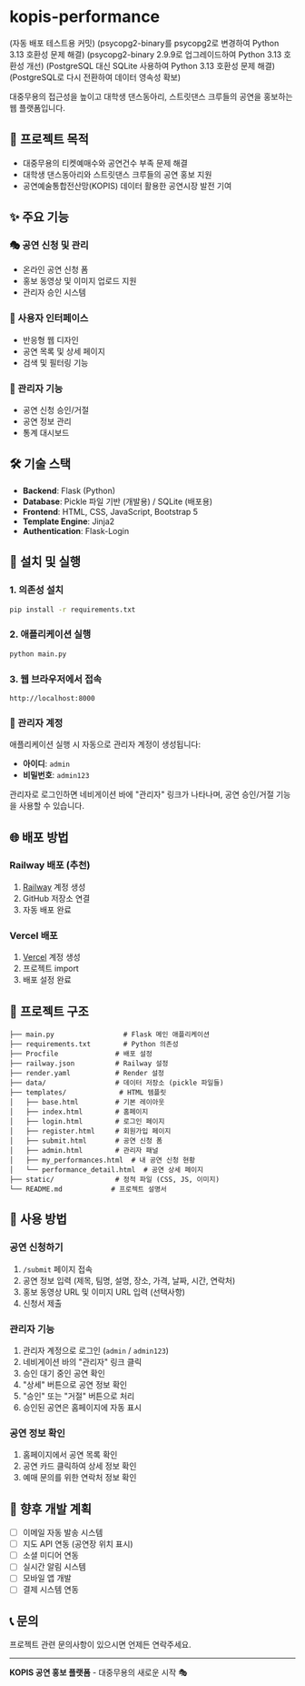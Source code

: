 # kopis-performance

(자동 배포 테스트용 커밋)
(psycopg2-binary를 psycopg2로 변경하여 Python 3.13 호환성 문제 해결)
(psycopg2-binary 2.9.9로 업그레이드하여 Python 3.13 호환성 개선)
(PostgreSQL 대신 SQLite 사용하여 Python 3.13 호환성 문제 해결)
(PostgreSQL로 다시 전환하여 데이터 영속성 확보)

대중무용의 접근성을 높이고 대학생 댄스동아리, 스트릿댄스 크루들의 공연을 홍보하는 웹 플랫폼입니다.

## 🎯 프로젝트 목적

- 대중무용의 티켓예매수와 공연건수 부족 문제 해결
- 대학생 댄스동아리와 스트릿댄스 크루들의 공연 홍보 지원
- 공연예술통합전산망(KOPIS) 데이터 활용한 공연시장 발전 기여

## ✨ 주요 기능

### 🎭 공연 신청 및 관리
- 온라인 공연 신청 폼
- 홍보 동영상 및 이미지 업로드 지원
- 관리자 승인 시스템

### 📱 사용자 인터페이스
- 반응형 웹 디자인
- 공연 목록 및 상세 페이지
- 검색 및 필터링 기능

### 🔧 관리자 기능
- 공연 신청 승인/거절
- 공연 정보 관리
- 통계 대시보드

## 🛠 기술 스택

- **Backend**: Flask (Python)
- **Database**: Pickle 파일 기반 (개발용) / SQLite (배포용)
- **Frontend**: HTML, CSS, JavaScript, Bootstrap 5
- **Template Engine**: Jinja2
- **Authentication**: Flask-Login

## 🚀 설치 및 실행

### 1. 의존성 설치
```bash
pip install -r requirements.txt
```

### 2. 애플리케이션 실행
```bash
python main.py
```

### 3. 웹 브라우저에서 접속
```
http://localhost:8000
```

### 🔐 관리자 계정

애플리케이션 실행 시 자동으로 관리자 계정이 생성됩니다:
- **아이디**: `admin`
- **비밀번호**: `admin123`

관리자로 로그인하면 네비게이션 바에 "관리자" 링크가 나타나며, 공연 승인/거절 기능을 사용할 수 있습니다.

## 🌐 배포 방법

### Railway 배포 (추천)
1. [Railway](https://railway.app) 계정 생성
2. GitHub 저장소 연결
3. 자동 배포 완료

### Vercel 배포
1. [Vercel](https://vercel.com) 계정 생성
2. 프로젝트 import
3. 배포 설정 완료

## 📁 프로젝트 구조

```
├── main.py                 # Flask 메인 애플리케이션
├── requirements.txt        # Python 의존성
├── Procfile              # 배포 설정
├── railway.json          # Railway 설정
├── render.yaml           # Render 설정
├── data/                 # 데이터 저장소 (pickle 파일들)
├── templates/             # HTML 템플릿
│   ├── base.html         # 기본 레이아웃
│   ├── index.html        # 홈페이지
│   ├── login.html        # 로그인 페이지
│   ├── register.html     # 회원가입 페이지
│   ├── submit.html       # 공연 신청 폼
│   ├── admin.html        # 관리자 패널
│   ├── my_performances.html  # 내 공연 신청 현황
│   └── performance_detail.html  # 공연 상세 페이지
├── static/               # 정적 파일 (CSS, JS, 이미지)
└── README.md            # 프로젝트 설명서
```

## 🎪 사용 방법

### 공연 신청하기
1. `/submit` 페이지 접속
2. 공연 정보 입력 (제목, 팀명, 설명, 장소, 가격, 날짜, 시간, 연락처)
3. 홍보 동영상 URL 및 이미지 URL 입력 (선택사항)
4. 신청서 제출

### 관리자 기능
1. 관리자 계정으로 로그인 (`admin` / `admin123`)
2. 네비게이션 바의 "관리자" 링크 클릭
3. 승인 대기 중인 공연 확인
4. "상세" 버튼으로 공연 정보 확인
5. "승인" 또는 "거절" 버튼으로 처리
6. 승인된 공연은 홈페이지에 자동 표시

### 공연 정보 확인
1. 홈페이지에서 공연 목록 확인
2. 공연 카드 클릭하여 상세 정보 확인
3. 예매 문의를 위한 연락처 정보 확인

## 🔮 향후 개발 계획

- [ ] 이메일 자동 발송 시스템
- [ ] 지도 API 연동 (공연장 위치 표시)
- [ ] 소셜 미디어 연동
- [ ] 실시간 알림 시스템
- [ ] 모바일 앱 개발
- [ ] 결제 시스템 연동

## 📞 문의

프로젝트 관련 문의사항이 있으시면 언제든 연락주세요.

---

**KOPIS 공연 홍보 플랫폼** - 대중무용의 새로운 시작 🎭 